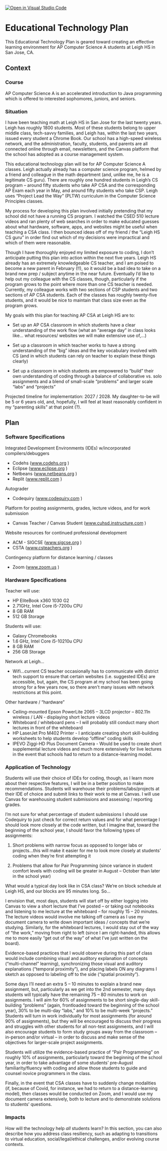 [![Open in Visual Studio Code](https://classroom.github.com/assets/open-in-vscode-f059dc9a6f8d3a56e377f745f24479a46679e63a5d9fe6f495e02850cd0d8118.svg)](https://classroom.github.com/online_ide?assignment_repo_id=6343374&assignment_repo_type=AssignmentRepo)
# Educational Technology Plan

This Educational Technology Plan is geared toward creating an effective learning environment for AP Computer Science A students at Leigh HS in San Jose, CA.

## Context

### Course

AP Computer Science A is an accelerated introduction to Java programming which is offered to interested sophomores, juniors, and seniors.

### Situation

I have been teaching math at Leigh HS in San Jose for the last twenty years.  Leigh has roughly 1800 students.  Most of these students belong to 
upper middle class, tech-savvy families, and Leigh has, within the last two years, issued every student a Chrome Book.  Our school has a high-speed 
wireless network, and the administration, faculty, students, and parents are all connected online through email, newsletters, and the Canvas platform 
that the school has adopted as a course management system.


This educational technology plan will be for AP Computer Science A classes.  Leigh actually already has a computer science program, helmed by a 
friend and colleague in the math department (and, unlike me, he is a legitimate CS guru).  There are roughly one hundred students in Leigh’s CS 
program – around fifty students who take AP CSA and the corresponding AP Exam each year in May, and around fifty students who take CSP.  Leigh uses 
“Project Lead the Way” (PLTW) curriculum in the Computer Science Principles classes.


My process for developing this plan involved initially pretending that my school did not have a running CS program.  I watched the CSED 510 lecture 
videos and ran plenty of web searches in order to make educated guesses about what hardware, software, apps, and websites might be useful when teaching 
a CSA class.  I then bounced ideas off of my friend / the “Leigh HS CS guru” in order find out which of my decisions were impractical and which of them 
were reasonable.


Though I have thoroughly enjoyed my limited exposure to coding, I don’t anticipate putting this plan into action within the next five years.  Leigh HS 
already has an extremely knowledgeable CS teacher, and I am poised to become a new parent in February (!!), so it would be a bad idea to take on a brand 
new prep / subject anytime in the near future.  Eventually I’d like to help out my colleague with the CS classes, though, particularly if the program grows 
to the point where more than one CS teacher is needed.  Currently, my colleague works with two sections of CSP students and two sections of AP CSA students. Each 
of the classes has roughly twenty-five students, and it would be nice to maintain that class size even as the program grows.


My goals with this plan for teaching AP CSA at Leigh HS are to:

* Set up an AP CSA classroom in which students have a clear understanding of the work flow (what an “average day” in class looks like… what resources/ 
  websites we will make extensive use of,…)
        
* Set up a classroom in which teacher works to have a strong understanding of the “big” ideas and the key vocabulary involved with CS (and in which students 
  can rely on teacher to explain these things clearly)
        
* Set up a classroom in which students are empowered to “build” their own understanding of coding through a balance of collaborative vs. solo assignments 
  and a blend of small-scale “problems” and larger scale “labs” and “projects”


Projected timeline for implementation:  2027 / 2028.  My daughter-to-be will be 5 or 6 years old, and, hopefully, I will feel at least reasonably 
confident in my “parenting skills” at that point (?).




## Plan


### Software Specifications


Integrated Development Environments (IDEs) w/incorporated compilers/debuggers

* Codehs (www.codehs.org )
* Eclipse (www.eclipse.org )  
* Netbeans (www.netbeans.org )  
* Replit (www.replit.com )


Autograder

* Codequiry (www.codequiry.com )


Platform for posting assignments, grades, lecture videos, and for work submission

* Canvas Teacher / Canvas Student (www.cuhsd.instructure.com )


Website resources for continued professional development

* ACM - SIGCSE (www.sigcse.org )
* CSTA (www.csteachers.org )


Contingency platform for distance learning / classes

* Zoom (www.zoom.us )


### Hardware Specifications


Teacher will use:

* HP EliteBook x360 1030 G2 
* 2.71GHz, Intel Core i5-7200u CPU  
* 8 GB RAM  
* 512 GB Storage


Students will use:

* Galaxy Chromebooks  
* 1.6 GHz, Intel Core i5-10210u CPU  
* 8 GB RAM  
* 256 GB Storage 


Network at Leigh…

* Wifi…current CS teacher occasionally has to communicate with district tech support to ensure that certain websites (i.e. suggested IDEs) are accessible,
but, again, the CS program at my school has been going strong for a few years now, so there aren’t many issues with network restrictions at this point.


Other hardware / “hardware”
	
* Ceiling-mounted Epson PowerLite 2065 – 3LCD projector – 802.11n wireless / LAN  - displaying short lecture videos
* Whiteboard / whiteboard pens – I will probably still conduct many short lectures in front of the whiteboard
* HP LaserJet Pro M402 Printer - I anticipate creating short skill-building worksheets to help students develop “offline” coding skills
* IPEVO Ziggi-HD Plus Document Camera - Would be used to create short supplemental lecture videos and much more extensively for live lectures in the 
event that schools had to return to a distance-learning model.


### Application of Technology


Students will use their choice of IDEs for coding, though, as I learn more about their respective features, I will be in a better position to make 
recommendations.  Students will warehouse their problems/labs/projects at their IDE of choice and submit links to their work to me at Canvas.  I will 
use Canvas for warehousing student submissions and assessing / reporting grades. 


I’m not sure for what percentage of student submissions I should use Codequiry to just check for correct return values and for what percentage I should 
look more closely at the code written, but I imagine that, toward the beginning of the school year, I should favor the following types of assignments:

1) Short problems with narrow focus as opposed to longer labs or projects…this will make it easier for me to look more closely at students’ coding 
when they’re first attempting it
      
2) Problems that allow for Pair Programming (since variance in student comfort levels with coding will be greater in August – October than later 
      in the school year)


What would a typical day look like in CSA class?  We’re on block schedule at Leigh HS, and our blocks are 95 minutes long.  So…


I envision that, most days, students will start off by either logging into Canvas to view a short lecture that I’ve posted – or taking out notebooks and 
listening to me lecture at the whiteboard – for roughly 15 – 20 minutes.  The lecture videos would involve me talking off camera as I use my document 
camera to write down important ideas / concepts that we’re studying.  Similarly, for the whiteboard lectures, I would stay out of the way of “the work,” 
moving from right to left (since I am right-handed, this allows me to more easily “get out of the way” of what I’ve just written on the board).


Evidence-based practices that I would observe during this part of class would include combining visual and auditory explanation of concepts (“multi-channel” 
learning), synchronizing those visual and auditory explanations (“temporal proximity”), and placing labels ON any diagrams I sketch as opposed to labeling 
off to the side (“spatial proximity”).


Some days I’ll need an extra 5 – 10 minutes to explain a brand new assignment, but, particularly as we get into the 2nd semester, many days students will 
typically have the remaining 75 – 80 minutes to work on assignments.  I will aim for 60% of assignments to be short single-day skill-building “problems” 
(again, frontloaded toward the beginning of the school year), 30% to be multi-day “labs,” and 10% to be multi-week “projects.”  Students will turn in work 
individually for most assignments (for around 90% of assignments), but they will be encouraged to discuss their progress and struggles with other students 
for all non-test assignments, and I will also encourage students to form study groups away from the classroom – in-person and/or virtual – in order to discuss 
and make sense of the objectives for larger-scale project assignments.  


Students will utilize the evidence-based practice of “Pair Programming” on roughly 10% of assignments, particularly toward the beginning of the school year, 
in order to take advantage of some students’ pre-August familiarity/fluency with coding and allow those students to guide and counsel novice programmers in 
the class.


Finally, in the event that CSA classes have to suddenly change modalities (if, because of Covid, for instance, we had to return to a distance-learning model), 
then classes would be conducted on Zoom, and I would use my document camera extensively, both to lecture and to demonstrate solutions to students’ questions.


### Impacts

How will the technology help *all* students learn? In this section, you can also
describe how you address class resiliency, such as adapting to
transitions to virtual education, social/legal/ethical challenges,  and/or
evolving course contexts.
